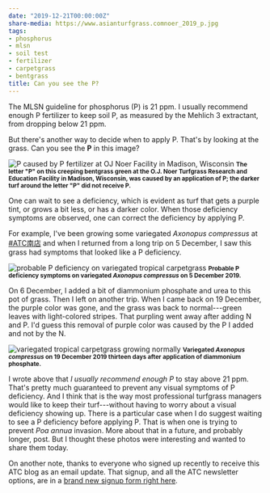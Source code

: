 ```yaml
---
date: "2019-12-21T00:00:00Z"
share-media: https://www.asianturfgrass.comnoer_2019_p.jpg
tags:
- phosphorus
- mlsn
- soil test
- fertilizer
- carpetgrass
- bentgrass
title: Can you see the P?
---
```


The MLSN guideline for phosphorus (P) is 21 ppm. I usually recommend enough P fertilizer to keep soil P, as measured by the Mehlich 3 extractant, from dropping below 21 ppm.

But there's another way to decide when to apply P. That's by looking at the grass. Can you see the **P** in this image?

![P caused by P fertilizer at OJ Noer Facility in Madison, Wisconsin](noer_2019_p.jpg)
<small><strong>The letter "P" on this creeping bentgrass green at the O.J. Noer Turfgrass Research and Education Facility in Madison, Wisconsin, was caused by an application of P; the darker turf around the letter "P" did not receive P.</strong></small>

One can wait to see a deficiency, which is evident as turf that gets a purple tint, or grows a bit less, or has a darker color. When those deficiency symptoms are observed, one can correct the deficiency by applying P.

For example, I've been growing some variegated *Axonopus compressus* at [#ATC南店](https://twitter.com/hashtag/ATC%E5%8D%97%E5%BA%97?src=hashtag_click) and when I returned from a long trip on 5 December, I saw this grass had symptoms that looked like a P deficiency.

![probable P deficiency on variegated tropical carpetgrass](ac_vari_p_5dec.jpg)
<small><strong>Probable P deficiency symptoms on variegated <i>Axonopus compressus</i> on 5 December 2019.</strong></small>

On 6 December, I added a bit of diammonium phosphate and urea to this pot of grass. Then I left on another trip. When I came back on 19 December, the purple color was gone, and the grass was back to normal---green leaves with light-colored stripes. That purpling went away after adding N and P. I'd guess this removal of purple color was caused by the P I added and not by the N.

![variegated tropical carpetgrass growing normally](ac_vari_p_19dec.jpg)
<small><strong>Variegated <i>Axonopus compressus</i> on 19 December 2019 thirteen days after application of diammonium phosphate.</strong></small>

I wrote above that *I usually recommend enough P* to stay above 21 ppm. That's pretty much guaranteed to prevent any visual symptoms of P deficiency. And I think that is the way most professional turfgrass managers would like to keep their turf---without having to worry about a visual deficiency showing up. There is a particular case when I do suggest waiting to see a P deficiency before applying P. That is when one is trying to prevent *Poa annua* invasion. More about that in a future, and probably longer, post. But I thought these photos were interesting and wanted to share them today.

On another note, thanks to everyone who signed up recently to receive this ATC blog as an email update. That signup, and all the ATC newsletter options, are in a [brand new signup form right here](https://www.asianturfgrass.com/lists/).
